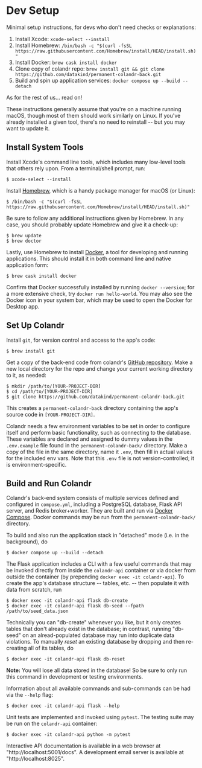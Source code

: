 # Dev Setup

Minimal setup instructions, for devs who don't need checks or explanations:

1. Install Xcode: `xcode-select --install`
1. Install Homebrew: `/bin/bash -c "$(curl -fsSL https://raw.githubusercontent.com/Homebrew/install/HEAD/install.sh)"`
1. Install Docker: `brew cask install docker`
1. Clone copy of colandr repo: `brew install git && git clone https://github.com/datakind/permanent-colandr-back.git`
1. Build and spin up application services: `docker compose up --build --detach`

As for the rest of us... read on!

These instructions generally assume that you're on a machine running macOS, though most of them should work similarly on Linux. If you've already installed a given tool, there's no need to reinstall -- but you may want to update it.


## Install System Tools

Install Xcode's command line tools, which includes many low-level tools that others rely upon. From a terminal/shell prompt, run:

```shell
$ xcode-select --install
```

Install [Homebrew](http://brew.sh), which is a handy package manager for macOS (or Linux):

```shell
$ /bin/bash -c "$(curl -fsSL https://raw.githubusercontent.com/Homebrew/install/HEAD/install.sh)"
```

Be sure to follow any additional instructions given by Homebrew. In any case, you should probably update Homebrew and give it a check-up:

```shell
$ brew update
$ brew doctor
```

Lastly, use Homebrew to install [Docker](https://docs.docker.com), a tool for developing and running applications. This should install it in both command line and native application form:

```shell
$ brew cask install docker
```

Confirm that Docker successfully installed by running `docker --version`; for a more extensive check, try `docker run hello-world`. You may also see the Docker icon in your system bar, which may be used to open the Docker for Desktop app.


## Set Up Colandr

Install `git`, for version control and access to the app's code:

```shell
$ brew install git
```

Get a copy of the back-end code from colandr's [GitHub repository](https://github.com/datakind/permanent-colandr-back). Make a new local directory for the repo and change your current working directory to it, as needed:

```shell
$ mkdir /path/to/[YOUR-PROJECT-DIR]
$ cd /path/to/[YOUR-PROJECT-DIR]
$ git clone https://github.com/datakind/permanent-colandr-back.git
```

This creates a `permanent-colandr-back` directory containing the app's source code in `[YOUR-PROJECT-DIR]`.

Colandr needs a few environment variables to be set in order to configure itself and perform basic functionality, such as connecting to the database. These variables are declared and assigned to dummy values in the `.env.example` file found in the `permanent-colandr-back/` directory. Make a copy of the file in the same directory, name it `.env`, then fill in actual values for the included env vars. Note that this `.env` file is not version-controlled; it is environment-specific.


## Build and Run Colandr

Colandr's back-end system consists of multiple services defined and configured in `compose.yml`, including a PostgreSQL database, Flask API server, and Redis broker+worker. They are built and run via [Docker Compose](https://docs.docker.com/compose). Docker commands may be run from the `permanent-colandr-back/` directory.

To build and also run the application stack in "detached" mode (i.e. in the background), do

```shell
$ docker compose up --build --detach
```

The Flask application includes a CLI with a few useful commands that may be invoked directly from inside the `colandr-api` container or via docker from outside the container (by prepending `docker exec -it colandr-api`). To create the app's database structure -- tables, etc. -- then populate it with data from scratch, run

```shell
$ docker exec -it colandr-api flask db-create
$ docker exec -it colandr-api flask db-seed --fpath /path/to/seed_data.json
```

Technically you can "db-create" whenever you like, but it only creates tables that don't already exist in the database; in contrast, running "db-seed" on an alread-populated database may run into duplicate data violations. To manually _reset_ an existing database by dropping and then re-creating all of its tables, do

```shell
$ docker exec -it colandr-api flask db-reset
```

**Note:** You will lose all data stored in the database! So be sure to only run this command in development or testing environments.

Information about all available commands and sub-commands can be had via the `--help` flag:

```shell
$ docker exec -it colandr-api flask --help
```

Unit tests are implemented and invoked using `pytest`. The testing suite may be run on the `colandr-api` container:

```shell
$ docker exec -it colandr-api python -m pytest
```

Interactive API documentation is available in a web browser at "http://localhost:5001/docs". A development email server is available at "http://localhost:8025".
